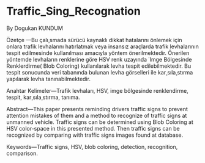 # Traffic_Sing_Recognation

By Dogukan KUNDUM

Özetçe —Bu çalı¸smada sürücü kaynaklı dikkat hatalarını
önlemek için onlara trafik levhalarını hatırlatmak veya insansız
araçlarda trafik levhalarının tespit edilmesinde kullanılması
amacıyla yöntem önerilmektedir. Önerilen yöntemde levhaların
renklerine göre HSV renk uzayında ˙Imge Bölgesinde Renklerdirme(
Blob Coloring) kullanılarak levha tespit edilebilmektedir.
Bu tespit sonucunda veri tabanında bulunan levha görselleri
ile kar¸sıla¸stırma yapılarak levha tanınabilmektedir.


Anahtar Kelimeler—Trafik levhaları, HSV, imge bölgesinde
renklendirme, tespit, kar¸sıla¸stırma, tanıma.


Abstract—This paper presents reminding drivers traffic signs
to prevent attention mistakes of them and a method to recognize
of traffic signs at unmanned vehicle. Traffic signs can be determined
using Blob Coloring at HSV color-space in this presented
method. Then traffic signs can be recognized by comparing with
traffic signs images found at database.


Keywords—Traffic signs, HSV, blob coloring, detection, recognition,
comparison.
